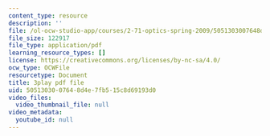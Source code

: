 ```yaml
---
content_type: resource
description: ''
file: /ol-ocw-studio-app/courses/2-71-optics-spring-2009/5051303007648d4e7fb515c8d69193d0_8u0Mfs1m_r8.pdf
file_size: 122917
file_type: application/pdf
learning_resource_types: []
license: https://creativecommons.org/licenses/by-nc-sa/4.0/
ocw_type: OCWFile
resourcetype: Document
title: 3play pdf file
uid: 50513030-0764-8d4e-7fb5-15c8d69193d0
video_files:
  video_thumbnail_file: null
video_metadata:
  youtube_id: null
---
```

